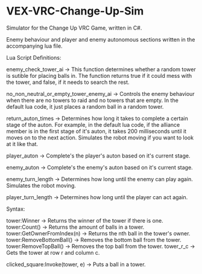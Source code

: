 # VEX-VRC-Change-Up-Sim
Simulator for the Change Up VRC Game, written in C#.

Enemy behaviour and player and enemy autonomous sections written in the accompanying lua file.

Lua Script Definitions:

enemy_check_tower_ai ->
  This function determines whether a random tower is sutible for placing balls in.
  The function returns true if it could mess with the tower, and false, if it needs to search the rest.
  
no_non_neutral_or_empty_tower_enemy_ai ->
  Controls the enemy behaviour when there are no towers to raid and no towers that are empty.
  In the default lua code, it just places a random ball in a random tower.
  
return_auton_times -> 
  Determines how long it takes to complete a certain stage of the auton. For example, in the default lua code, if the alliance member is in the first stage of it's auton, it takes 200 milliseconds until it moves on to the next action. Simulates the robot moving if you want to look at it like that.
  
player_auton ->
  Complete's the player's auton based on it's current stage.

enemy_auton ->
  Complete's the enemy's auton based on it's current stage.
  
enemy_turn_length ->
  Determines how long until the enemy can play again. Simulates the robot moving.
  
player_turn_length ->
  Determines how long until the player can act again.
  
Syntax:

tower:Winner -> Returns the winner of the tower if there is one.
tower:Count() -> Returns the amount of balls in a tower.
tower:GetOwnerFromIndex(n) -> Returns the nth ball in the tower's owner.
tower:RemoveBottomBall() -> Removes the bottom ball from the tower.
tower:RemoveTopBall() -> Removes the top ball from the tower.
tower_r_c -> Gets the tower at row r and column c.


clicked_square:Invoke(tower, e) -> Puts a ball in a tower.

